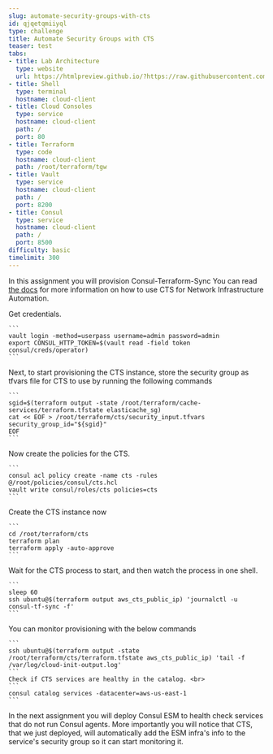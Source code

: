 ```yaml
---
slug: automate-security-groups-with-cts
id: qjqetqmiiyql
type: challenge
title: Automate Security Groups with CTS
teaser: test
tabs:
- title: Lab Architecture
  type: website
  url: https://htmlpreview.github.io/?https://raw.githubusercontent.com/hashicorp/field-workshops-consul/add-consul-multi-cloud/instruqt-tracks/multi-cloud-service-networking-with-consul/assets/diagrams/diagrams.html
- title: Shell
  type: terminal
  hostname: cloud-client
- title: Cloud Consoles
  type: service
  hostname: cloud-client
  path: /
  port: 80
- title: Terraform
  type: code
  hostname: cloud-client
  path: /root/terraform/tgw
- title: Vault
  type: service
  hostname: cloud-client
  path: /
  port: 8200
- title: Consul
  type: service
  hostname: cloud-client
  path: /
  port: 8500
difficulty: basic
timelimit: 300
---
```

  In this assignment you will provision  Consul-Terraform-Sync
  You can read [the docs](https://www.consul.io/docs/nia) for more information on how to use CTS for Network Infrastructure Automation. <br>

  Get credentials. <br>

    ```
    vault login -method=userpass username=admin password=admin
    export CONSUL_HTTP_TOKEN=$(vault read -field token consul/creds/operator)
    ```

  Next, to start provisioning the CTS instance, store the security group as tfvars file for CTS to use by running the following commands <br>

    ```
    sgid=$(terraform output -state /root/terraform/cache-services/terraform.tfstate elasticache_sg)
    cat << EOF > /root/terraform/cts/security_input.tfvars
    security_group_id="${sgid}"
    EOF
    ```
  Now create the policies for the CTS. <br>

    ```
    consul acl policy create -name cts -rules @/root/policies/consul/cts.hcl
    vault write consul/roles/cts policies=cts
    ```

  Create the CTS instance now <br>

    ```
    cd /root/terraform/cts
    terraform plan
    terraform apply -auto-approve
    ```
  Wait for the CTS process to start, and then watch the process in one shell. <br>

    ```
    sleep 60
    ssh ubuntu@$(terraform output aws_cts_public_ip) 'journalctl -u consul-tf-sync -f'
    ```

  You can monitor provisioning with the below commands <br>

    ```
    ssh ubuntu@$(terraform output -state /root/terraform/cts/terraform.tfstate aws_cts_public_ip) 'tail -f /var/log/cloud-init-output.log'
    ```
    Check if CTS services are healthy in the catalog. <br>
    ```
    consul catalog services -datacenter=aws-us-east-1
    ```

  In the next assignment you will deploy Consul ESM to health check services that do not run Consul agents. More importantly you will notice that CTS, that we just deployed, will automatically add the ESM infra's info to the service's security group so it can start monitoring it. <br>